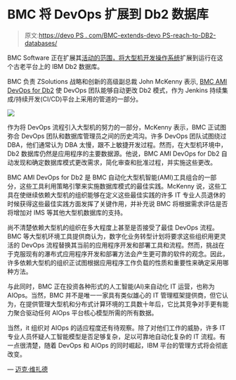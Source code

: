 # BMC 将 DevOps 扩展到 Db2 数据库

> 原文:[https://devo PS . com/BMC-extends-devo PS-reach-to-DB2-databases/](https://devops.com/bmc-extends-devops-reach-to-db2-databases/)

BMC Software 正在扩展其[活动的范围，将大型机开发操作系统](https://devops.com/devops-deeper-dive-bmc-software-bets-on-aiops-transformation/)扩展到运行在这个古老平台上的 IBM Db2 数据库。

BMC 负责 ZSolutions 战略和创新的高级副总裁 John McKenny 表示, [BMC AMI DevOps for Db2](http://newsroom.bmc.com/phoenix.zhtml?c=253321&p=irol-newsArticle&ID=2405029) 使 DevOps 团队能够自动更改 Db2 模式，作为 Jenkins 持续集成/持续开发(CI/CD)平台上采用的管道的一部分。

![](../Images/4f5efa282aa5f16ee6e4033402acae23.png)

作为将 DevOps 流程引入大型机的努力的一部分，McKenny 表示，BMC 正试图弥合 DevOps 团队和数据库管理员之间的历史鸿沟。许多 DevOps 团队试图绕过 DBA，他们通常认为 DBA 太慢，跟不上敏捷开发过程。然而，在大型机环境中，Db2 数据库仍然是应用程序的主要数据源。他说，BMC AMI DevOps for Db2 自动发现和确定数据库模式更改需求，简化审查和批准过程，并实施这些更改。

BMC AMI DevOps for Db2 是 BMC 自动化大型机智能(AMI)工具组合的一部分，这些工具利用策略引擎来实施数据库模式的最佳实践。McKenny 说，这些工具在使继续依赖大型机的组织能够在定义这些最佳实践的许多 IT 专业人员退休的时候获得这些最佳实践方面发挥了关键作用，并补充说 BMC 将根据需求评估是否将增加对 IMS 等其他大型机数据库的支持。

尚不清楚依赖大型机的组织在多大程度上甚至是否接受了最佳 DevOps 流程。BMC 等大型机环境工具提供商认为，数字化业务转型计划将要求这些组织用更灵活的 DevOps 流程替换其当前的应用程序开发和部署工具和流程。然而，挑战在于克服现有的瀑布式应用程序开发和部署方法会产生更可靠的软件的观念。因此，许多依赖大型机的组织正试图根据应用程序工作负载的性质和重要性来确定采用哪种方法。

与此同时，BMC 正在投资各种形式的人工智能(AI)来自动化 IT 运营，也称为 AIOps。当然，BMC 并不是唯一一家具有类似雄心的 IT 管理框架提供商，但它认为，在提供管理大型机和分布式计算环境的工具数十年后，它比其竞争对手更有能力聚合驱动任何 AIOps 平台核心模型所需的所有数据。

当然，it 组织对 AIOps 的适应程度还有待观察。除了对他们工作的威胁，许多 IT 专业人员怀疑人工智能模型是否足够复杂，足以可靠地自动化复杂的 IT 流程。有一点很清楚，随着 DevOps 和 AIOps 的同时崛起，IBM 平台的管理方式将会彻底改变。

— [迈克·维扎德](https://devops.com/author/mike-vizard/)